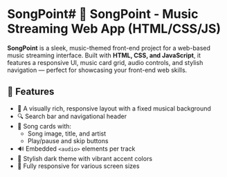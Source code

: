 # SongPoint# 🎵 SongPoint - Music Streaming Web App (HTML/CSS/JS)

**SongPoint** is a sleek, music-themed front-end project for a web-based music streaming interface. Built with **HTML, CSS, and JavaScript**, it features a responsive UI, music card grid, audio controls, and stylish navigation — perfect for showcasing your front-end web skills.

## 🚀 Features

- 🎨 A visually rich, responsive layout with a fixed musical background
- 🔍 Search bar and navigational header
- 📀 Song cards with:
  - Song image, title, and artist
  - Play/pause and skip buttons
- 🔊 Embedded `<audio>` elements per track
- 🌙 Stylish dark theme with vibrant accent colors
- 📱 Fully responsive for various screen sizes




